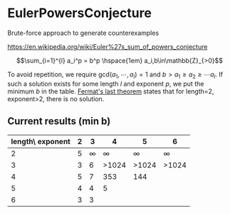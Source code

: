# EulerPowersConjecture
Brute-force approach to generate counterexamples

https://en.wikipedia.org/wiki/Euler%27s_sum_of_powers_conjecture

```math
\sum_{i=1}^{l} a_i^p = b^p \hspace{1em} a_i,b\in\mathbb{Z}_{>0}
```

To avoid repetition, we require $` \mathrm{gcd}(a_1, \cdots, a_l) = 1 `$ and $` b>a_1 \geq a_2 \geq \cdots a_l `$.
If such a solution exists for some length $` l `$ and exponent $` p `$, we put the minimum $` b `$ in the table.
[Fermat's last theorem](https://en.wikipedia.org/wiki/Fermat%27s_Last_Theorem) states that for length=2, exponent>2, there is no solution. 

## Current results (min b)
| length\ exponent 	| 2 	| 3   	| 4     	| 5     	| 6     	|
|----------------	|---	|-----	|-------	|-------	|-------	|
| 2              	| 5 	| ∞   	| ∞     	| ∞     	| ∞     	|
| 3              	| 3 	| 6   	| >1024 	| >1024 	| >1024 	|
| 4              	| 5 	| 7   	| 353   	| 144   	|       	|
| 5              	| 4 	| 4   	| 5     	|       	|       	|
| 6              	| 3 	| 3   	|       	|       	|       	|
